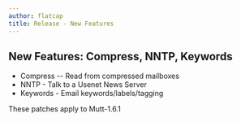 ```yaml
---
author: flatcap
title: Release - New Features
---
```


## New Features: Compress, NNTP, Keywords

- Compress -- Read from compressed mailboxes
- NNTP - Talk to a Usenet News Server
- Keywords - Email keywords/labels/tagging

These patches apply to Mutt-1.6.1

